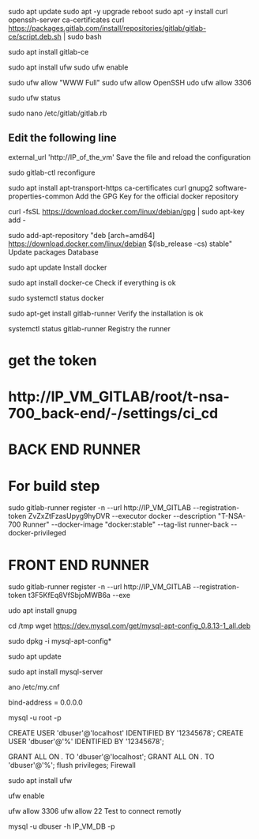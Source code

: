 sudo apt update
sudo apt -y upgrade
reboot
sudo apt -y install curl openssh-server ca-certificates
curl https://packages.gitlab.com/install/repositories/gitlab/gitlab-ce/script.deb.sh | sudo bash

sudo apt install gitlab-ce

sudo apt install ufw
sudo ufw enable

sudo ufw allow "WWW Full"
sudo ufw allow OpenSSH
udo ufw allow 3306

sudo ufw status

sudo nano /etc/gitlab/gitlab.rb

## Edit the following line
external_url 'http://IP_of_the_vm'
Save the file and reload the configuration

sudo gitlab-ctl reconfigure

sudo apt install apt-transport-https ca-certificates curl gnupg2 software-properties-common
Add the GPG Key for the official docker repository

curl -fsSL https://download.docker.com/linux/debian/gpg | sudo apt-key add -

sudo add-apt-repository "deb [arch=amd64] https://download.docker.com/linux/debian $(lsb_release -cs) stable"
Update packages Database

sudo apt update
Install docker

sudo apt install docker-ce
Check if everything is ok

sudo systemctl status docker


sudo apt-get install gitlab-runner
Verify the installation is ok

systemctl status gitlab-runner
Registry the runner

# get the token
# http://IP_VM_GITLAB/root/t-nsa-700_back-end/-/settings/ci_cd

# BACK END RUNNER
# For build step
sudo gitlab-runner register -n --url http://IP_VM_GITLAB --registration-token ZvZxZtFzasUpyg9hyDVR --executor docker --description "T-NSA-700 Runner" --docker-image "docker:stable" --tag-list runner-back --docker-privileged

# FRONT END RUNNER
sudo gitlab-runner register -n --url http://IP_VM_GITLAB --registration-token t3F5KfEq8VfSbjoMWB6a --exe

udo apt install gnupg

cd /tmp
wget https://dev.mysql.com/get/mysql-apt-config_0.8.13-1_all.deb

sudo dpkg -i mysql-apt-config*

sudo apt update

sudo apt install mysql-server

ano /etc/my.cnf

bind-address        = 0.0.0.0

mysql -u root -p

CREATE USER 'dbuser'@'localhost' IDENTIFIED BY '12345678';
CREATE USER 'dbuser'@'%' IDENTIFIED BY '12345678';

GRANT ALL ON *.* TO 'dbuser'@'localhost';
GRANT ALL ON *.* TO 'dbuser'@'%';
flush privileges;
Firewall

sudo apt install ufw

ufw enable

ufw allow 3306
ufw allow 22
Test to connect remotly

mysql -u dbuser -h IP_VM_DB -p